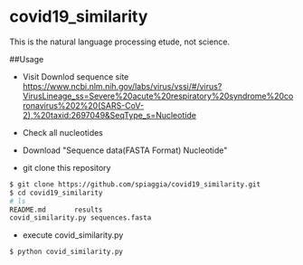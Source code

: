 # covid19_similarity

This is the natural language processing etude, not science.

##Usage

- Visit Downlod sequence site
https://www.ncbi.nlm.nih.gov/labs/virus/vssi/#/virus?VirusLineage_ss=Severe%20acute%20respiratory%20syndrome%20coronavirus%202%20(SARS-CoV-2),%20taxid:2697049&SeqType_s=Nucleotide

- Check all nucleotides

- Download "Sequence data(FASTA Format) Nucleotide"

- git clone this repository

```bash
$ git clone https://github.com/spiaggia/covid19_similarity.git
$ cd covid19_similarity
# ls
README.md		results
covid_similarity.py	sequences.fasta
```

- execute covid_similarity.py

```bash
$ python covid_similarity.py
```

